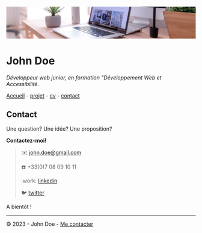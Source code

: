 ![desk banner](img/desk-banner.jpg)

# John Doe

*Développeur web junior, en formation "Développement Web et Accessibilité.*

[Accueil](README.md) - [projet](projet.md) - [cv](cv.md) - [contact](contact.md)

## Contact

Une question? Une idée? Une proposition?

**Contactez-moi!**

> :envelope: <john.doe@gmail.com>
> 
> :telephone: +33(0)7 08 09 10 11
> 
> :work: [linkedin](https://fr.linkedin.com/)
> 
> :bird: [twitter](https://twitter.com/?lang=fr)

A bientôt !

- - -

© 2023 - John Doe - [Me contacter](contact.md)